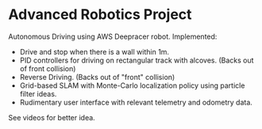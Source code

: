 # Advanced Robotics Project
Autonomous Driving using AWS Deepracer robot. 
Implemented:
- Drive and stop when there is a wall within 1m.
- PID controllers for driving on rectangular track with alcoves. (Backs out of front collision)
- Reverse Driving. (Backs out of "front" collision)
- Grid-based SLAM with Monte-Carlo localization policy using particle filter ideas.
- Rudimentary user interface with relevant telemetry and odometry data.

See videos for better idea.
